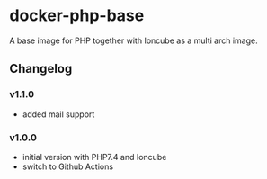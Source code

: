 # docker-php-base

A base image for PHP together with Ioncube as a multi arch image.

## Changelog

### v1.1.0

- added mail support

### v1.0.0

- initial version with PHP7.4 and Ioncube
- switch to Github Actions
